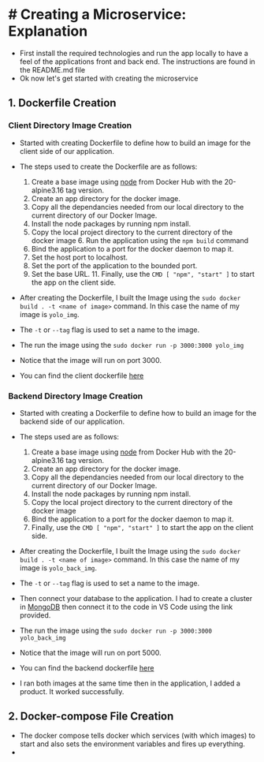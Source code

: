 # # Creating a Microservice: Explanation

* First install the required technologies and run the app locally to have a feel of the applications front and back end. The instructions are found in the README.md file
* Ok now let's get started with creating the microservice 


## 1. Dockerfile Creation
### Client Directory Image Creation

* Started with creating Dockerfile to define how to build an image for the client side of our application.
* The steps used to create the Dockerfile are as follows:

	1. Create a base image using [node](https://hub.docker.com/_/node) from Docker Hub with the 20-alpine3.16 tag version.
	2. Create an app directory for the docker image. 
	3. Copy all the dependancies needed from our local directory to the current directory of our Docker Image.
	4. Install the node packages by running npm install.
	5. Copy the local project directory to the current directory of the docker image
    	6. Run the application using the `npm build` command
	7. Bind the application to a port for the docker daemon to map it.
	8. Set the host port to localhost.
	9. Set the port of the application to the bounded port.
	10. Set the base URL.
    	11. Finally, use the `CMD [ "npm", "start" ]` to start the app on the client side.

* After creating the Dockerfile, I built the Image using the `sudo docker build . -t <name of image>` command. In this case the name of my image is `yolo_img`. 
* The `-t` or `--tag` flag is used to set a name  to the image.
* The run the image using the `sudo docker run -p 3000:3000 yolo_img`
* Notice that the image will run on port 3000.
* You can find the client dockerfile [here](https://github.com/kibetstephanie/yolo/blob/master/client/Dockerfile)


### Backend Directory Image Creation

* Started with creating a Dockerfile to define how to build an image for the backend side of our application.
* The steps used are as follows:

    1. Create a base image using [node](https://hub.docker.com/_/node) from Docker Hub with the 20-alpine3.16 tag version.
    2. Create an app directory for the docker image. 
	3. Copy all the dependancies needed from our local directory to the current directory of our Docker Image.
    4. Install the node packages by running npm install.
	5. Copy the local project directory to the current directory of the docker image
    7. Bind the application to a port for the docker daemon to map it.
    8. Finally, use the `CMD [ "npm", "start" ]` to start the app on the client side.

* After creating the Dockerfile, I built the Image using the `sudo docker build . -t <name of image>` command. In this case the name of my image is `yolo_back_img`. 
* The `-t` or `--tag` flag is used to set a name  to the image.
* Then connect your database to the application. I had to create a cluster in [MongoDB](https://www.mongodb.com/) then connect it to the code in VS Code using the link provided.
* The run the image using the `sudo docker run -p 3000:3000 yolo_back_img`
* Notice that the image will run on port 5000.
* You can find the backend dockerfile [here](https://github.com/kibetstephanie/yolo/blob/master/backend/Dockerfile)

* I ran both images at the same time then in the application, I added a product. It worked successfully.



## 2. Docker-compose File Creation

* The docker compose tells docker which services (with which images) to start and also sets the environment variables and fires up everything.
* 